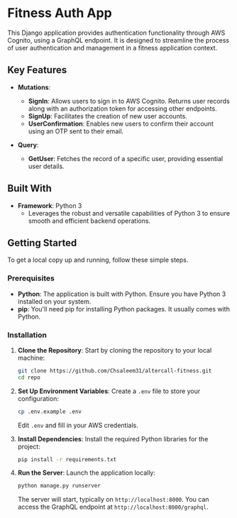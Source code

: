 # Fitness Auth App

This Django application provides authentication functionality through AWS Cognito, using a GraphQL endpoint. It is designed to streamline the process of user authentication and management in a fitness application context.

## Key Features

- **Mutations**:
  - **SignIn**: Allows users to sign in to AWS Cognito. Returns user records along with an authorization token for accessing other endpoints.
  - **SignUp**: Facilitates the creation of new user accounts.
  - **UserConfirmation**: Enables new users to confirm their account using an OTP sent to their email.

- **Query**:
  - **GetUser**: Fetches the record of a specific user, providing essential user details.

## Built With

- **Framework**: Python 3
  - Leverages the robust and versatile capabilities of Python 3 to ensure smooth and efficient backend operations.

## Getting Started

To get a local copy up and running, follow these simple steps.

### Prerequisites

- **Python**: The application is built with Python. Ensure you have Python 3 installed on your system.
- **pip**: You'll need pip for installing Python packages. It usually comes with Python.

### Installation

1. **Clone the Repository**:
   Start by cloning the repository to your local machine:
   
   ```bash
   git clone https://github.com/Chsaleem31/altercall-fitness.git
   cd repo
   ```

2. **Set Up Environment Variables**:
   Create a `.env` file to store your configuration:
   
   ```bash
   cp .env.example .env
   ```
   Edit `.env` and fill in your AWS credentials.

3. **Install Dependencies**:
   Install the required Python libraries for the project:
   
   ```bash
   pip install -r requirements.txt
   ```

4. **Run the Server**:
   Launch the application locally:
   
   ```bash
   python manage.py runserver
   ```
   The server will start, typically on `http://localhost:8000`. You can access the GraphQL endpoint at `http://localhost:8000/graphql`.
